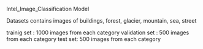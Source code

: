 Intel_Image_Classification Model

Datasets contains images of buildings, forest, glacier, mountain, sea, street

trainig set : 1000 images from each category
validation set : 500 images from each category
test set: 500 images from each category
